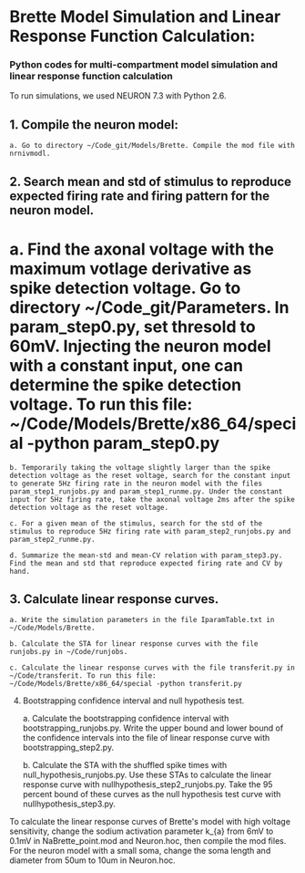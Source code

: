 # Brette Model Simulation and Linear Response Function Calculation:
### Python codes for multi-compartment model simulation and linear response function calculation

To run simulations, we used NEURON 7.3 with Python 2.6. 

## 1. Compile the neuron model:

    a. Go to directory ~/Code_git/Models/Brette. Compile the mod file with nrnivmodl.

## 2. Search mean and std of stimulus to reproduce expected firing rate and firing pattern for the neuron model. 

# a. Find the axonal voltage with the maximum votlage derivative as spike detection voltage. Go to directory ~/Code_git/Parameters. In param_step0.py, set thresold to 60mV. Injecting the neuron model with a constant input, one can determine the spike detection voltage. To run this file: ~/Code/Models/Brette/x86_64/special -python param_step0.py
    
    b. Temporarily taking the voltage slightly larger than the spike detection voltage as the reset voltage, search for the constant input to generate 5Hz firing rate in the neuron model with the files param_step1_runjobs.py and param_step1_runme.py. Under the constant input for 5Hz firing rate, take the axonal voltage 2ms after the spike detection voltage as the reset voltage.
    
    c. For a given mean of the stimulus, search for the std of the stimulus to reproduce 5Hz firing rate with param_step2_runjobs.py and param_step2_runme.py.
    
    d. Summarize the mean-std and mean-CV relation with param_step3.py. Find the mean and std that reproduce expected firing rate and CV by hand.
    
## 3. Calculate linear response curves.

    a. Write the simulation parameters in the file IparamTable.txt in ~/Code/Models/Brette.
    
    b. Calculate the STA for linear response curves with the file runjobs.py in ~/Code/runjobs.
    
    c. Calculate the linear response curves with the file transferit.py in ~/Code/transferit. To run this file: ~/Code/Models/Brette/x86_64/special -python transferit.py

4. Bootstrapping confidence interval and null hypothesis test.

    a. Calculate the bootstrapping confidence interval with bootstrapping_runjobs.py. Write the upper bound and lower bound of the confidence intervals into the file of linear response curve with bootstrapping_step2.py.

    b. Calculate the STA with the shuffled spike times with null_hypothesis_runjobs.py. Use these STAs to calculate the linear response curve with nullhypothesis_step2_runjobs.py. Take the 95 percent bound of these curves as the null hypothesis test curve with nullhypothesis_step3.py.

To calculate the linear response curves of Brette's model with high voltage sensitivity, change the sodium activation parameter k_{a} from 6mV to 0.1mV in NaBrette_point.mod and Neuron.hoc, then compile the mod files. For the neuron model with a small soma, change the soma length and diameter from 50um to 10um in Neuron.hoc.
